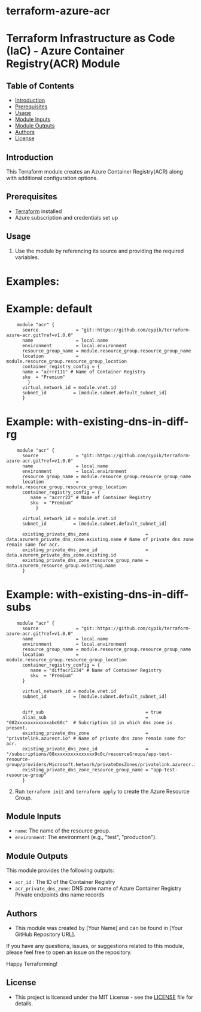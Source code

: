 # terraform-azure-acr
# Terraform Infrastructure as Code (IaC) - Azure Container Registry(ACR) Module

## Table of Contents
- [Introduction](#Introduction)
- [Prerequisites](#prerequisites)
- [Usage](#usage)
- [Module Inputs](#module-inputs)
- [Module Outputs](#module-outputs)
- [Authors](#authors)
- [License](#license)

## Introduction
This Terraform module creates an Azure Container Registry(ACR) along with additional configuration options.

## Prerequisites
- [Terraform](https://www.terraform.io/downloads.html) installed
- Azure subscription and credentials set up

## Usage



1. Use the module by referencing its source and providing the required variables.
# Examples:

# Example: default
```hcl
    module "acr" {
      source              = "git::https://github.com/cypik/terraform-azure-acr.git?ref=v1.0.0"
      name                = local.name
      environment         = local.environment
      resource_group_name = module.resource_group.resource_group_name
      location            = module.resource_group.resource_group_location
      container_registry_config = {
      name = "acrrr111" # Name of Container Registry
      sku  = "Premium"
        }
      virtual_network_id = module.vnet.id
      subnet_id          = [module.subnet.default_subnet_id]
      }
   ```
# Example: with-existing-dns-in-diff-rg

```hcl
    module "acr" {
      source              = "git::https://github.com/cypik/terraform-azure-acr.git?ref=v1.0.0"
      name                = local.name
      environment         = local.environment
      resource_group_name = module.resource_group.resource_group_name
      location            = module.resource_group.resource_group_location
      container_registry_config = {
         name = "acrrr22" # Name of Container Registry
         sku  = "Premium"
           }
   
      virtual_network_id = module.vnet.id
      subnet_id          = [module.subnet.default_subnet_id]
   
      existing_private_dns_zone                     = data.azurerm_private_dns_zone.existing.name # Name of private dns zone remain same for acr.
      existing_private_dns_zone_id                  = data.azurerm_private_dns_zone.existing.id
      existing_private_dns_zone_resource_group_name = data.azurerm_resource_group.existing.name
      }
   ```

# Example: with-existing-dns-in-diff-subs

```hcl
    module "acr" {
      source              = "git::https://github.com/cypik/terraform-azure-acr.git?ref=v1.0.0"
      name                = local.name 
      environment         = local.environment
      resource_group_name = module.resource_group.resource_group_name
      location            = module.resource_group.resource_group_location
      container_registry_config = {
         name = "diffacr1234" # Name of Container Registry
         sku  = "Premium"
      }
   
      virtual_network_id = module.vnet.id
      subnet_id          = [module.subnet.default_subnet_id]
   
   
      diff_sub                                      = true
      alias_sub                                     = "082xxxxxxxxxxxxabc60c"  # Subcription id in which dns zone is present.
      existing_private_dns_zone                     = "privatelink.azurecr.io" # Name of private dns zone remain same for acr.
      existing_private_dns_zone_id                  = "/subscriptions/08xxxxxxxxxxxxxxx9c0c/resourceGroups/app-test-resource-group/providers/Microsoft.Network/privateDnsZones/privatelink.azurecr.io"
      existing_private_dns_zone_resource_group_name = "app-test-resource-group"
      }
   ```
    

2. Run `terraform init` and `terraform apply` to create the Azure Resource Group.

## Module Inputs

- `name`: The name of the resource group.
- `environment`: The environment (e.g., "test", "production").

## Module Outputs

This module provides the following outputs:

- `acr_id` : The ID of the Container Registry
- `acr_private_dns_zone`: DNS zone name of Azure Container Registry Private endpoints dns name records
## Authors
- This module was created by [Your Name] and can be found in [Your GitHub Repository URL].

If you have any questions, issues, or suggestions related to this module, please feel free to open an issue on the repository.

Happy Terraforming!

## License
- This project is licensed under the MIT License - see the [LICENSE](https://github.com/cypik/terraform-azure-acr/blob/master/LICENSE) file for details.



